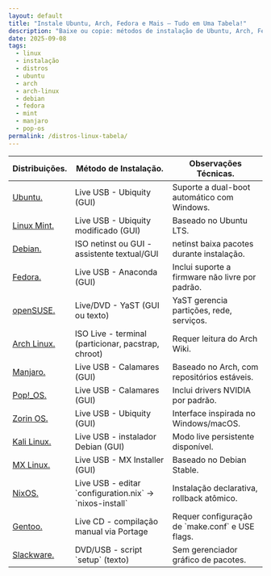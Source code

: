 ```yaml
---
layout: default
title: "Instale Ubuntu, Arch, Fedora e Mais — Tudo em Uma Tabela!"
description: "Baixe ou copie: métodos de instalação de Ubuntu, Arch, Fedora, Mint, Manjaro, Pop!_OS e mais — tudo em uma tabela fácil de usar."
date: 2025-09-08
tags:
  - linux
  - instalação
  - distros
  - ubuntu
  - arch
  - arch-linux
  - debian
  - fedora
  - mint
  - manjaro
  - pop-os
permalink: /distros-linux-tabela/
---
```




<section>



<table class="evergreen-table">
  <thead>
    <tr>
      <th>Distribuições.</th>
      <th>Método de Instalação.</th>
      <th>Observações Técnicas.</th>
    </tr>
  </thead>
  <tbody>
    <tr>
      <td data-label="Distribuição"><a href="https://ubuntu.com/download" target="_blank" rel="noopener">Ubuntu.</a></td>
      <td data-label="Método de Instalação">Live USB - Ubiquity (GUI)</td>
      <td data-label="Observações Técnicas">Suporte a dual-boot automático com Windows.</td>
    </tr>
    <tr>
      <td data-label="Distribuição"><a href="https://linuxmint.com/download.php" target="_blank" rel="noopener">Linux Mint.</a></td>
      <td data-label="Método de Instalação">Live USB - Ubiquity modificado (GUI)</td>
      <td data-label="Observações Técnicas">Baseado no Ubuntu LTS.</td>
    </tr>
    <tr>
      <td data-label="Distribuição"><a href="https://www.debian.org/CD/" target="_blank" rel="noopener">Debian.</a></td>
      <td data-label="Método de Instalação">ISO netinst ou GUI - assistente textual/GUI</td>
      <td data-label="Observações Técnicas">netinst baixa pacotes durante instalação.</td>
    </tr>
    <tr>
      <td data-label="Distribuição"><a href="https://getfedora.org/" target="_blank" rel="noopener">Fedora.</a></td>
      <td data-label="Método de Instalação">Live USB - Anaconda (GUI)</td>
      <td data-label="Observações Técnicas">Inclui suporte a firmware não livre por padrão.</td>
    </tr>
    <tr>
      <td data-label="Distribuição"><a href="https://www.opensuse.org/" target="_blank" rel="noopener">openSUSE.</a></td>
      <td data-label="Método de Instalação">Live/DVD - YaST (GUI ou texto)</td>
      <td data-label="Observações Técnicas">YaST gerencia partições, rede, serviços.</td>
    </tr>
    <tr>
      <td data-label="Distribuição"><a href="https://archlinux.org/" target="_blank" rel="noopener">Arch Linux.</a></td>
      <td data-label="Método de Instalação">ISO Live - terminal (particionar, pacstrap, chroot)</td>
      <td data-label="Observações Técnicas">Requer leitura do Arch Wiki.</td>
    </tr>
    <tr>
      <td data-label="Distribuição"><a href="https://manjaro.org/" target="_blank" rel="noopener">Manjaro.</a></td>
      <td data-label="Método de Instalação">Live USB - Calamares (GUI)</td>
      <td data-label="Observações Técnicas">Baseado no Arch, com repositórios estáveis.</td>
    </tr>
    <tr>
      <td data-label="Distribuição"><a href="https://pop.system76.com/" target="_blank" rel="noopener">Pop!_OS.</a></td>
      <td data-label="Método de Instalação">Live USB - Calamares (GUI)</td>
      <td data-label="Observações Técnicas">Inclui drivers NVIDIA por padrão.</td>
    </tr>
    <tr>
      <td data-label="Distribuição"><a href="https://zorin.com/os/" target="_blank" rel="noopener">Zorin OS.</a></td>
      <td data-label="Método de Instalação">Live USB - Ubiquity (GUI)</td>
      <td data-label="Observações Técnicas">Interface inspirada no Windows/macOS.</td>
    </tr>
    <tr>
      <td data-label="Distribuição"><a href="https://www.kali.org/get-kali/" target="_blank" rel="noopener">Kali Linux.</a></td>
      <td data-label="Método de Instalação">Live USB - instalador Debian (GUI)</td>
      <td data-label="Observações Técnicas">Modo live persistente disponível.</td>
    </tr>
    <tr>
      <td data-label="Distribuição"><a href="https://mxlinux.org/download-links/" target="_blank" rel="noopener">MX Linux.</a></td>
      <td data-label="Método de Instalação">Live USB - MX Installer (GUI)</td>
      <td data-label="Observações Técnicas">Baseado no Debian Stable.</td>
    </tr>
    <tr>
      <td data-label="Distribuição"><a href="https://nixos.org/download.html" target="_blank" rel="noopener">NixOS.</a></td>
      <td data-label="Método de Instalação">Live USB - editar `configuration.nix` → `nixos-install`</td>
      <td data-label="Observações Técnicas">Instalação declarativa, rollback atômico.</td>
    </tr>
    <tr>
      <td data-label="Distribuição"><a href="https://www.gentoo.org/downloads/" target="_blank" rel="noopener">Gentoo.</a></td>
      <td data-label="Método de Instalação">Live CD - compilação manual via Portage</td>
      <td data-label="Observações Técnicas">Requer configuração de `make.conf` e USE flags.</td>
    </tr>
    <tr>
      <td data-label="Distribuição"><a href="https://www.slackware.com/getslack/" target="_blank" rel="noopener">Slackware.</a></td>
      <td data-label="Método de Instalação">DVD/USB - script `setup` (texto)</td>
      <td data-label="Observações Técnicas">Sem gerenciador gráfico de pacotes.</td>
    </tr>
  </tbody>
</table>


</section>






 
